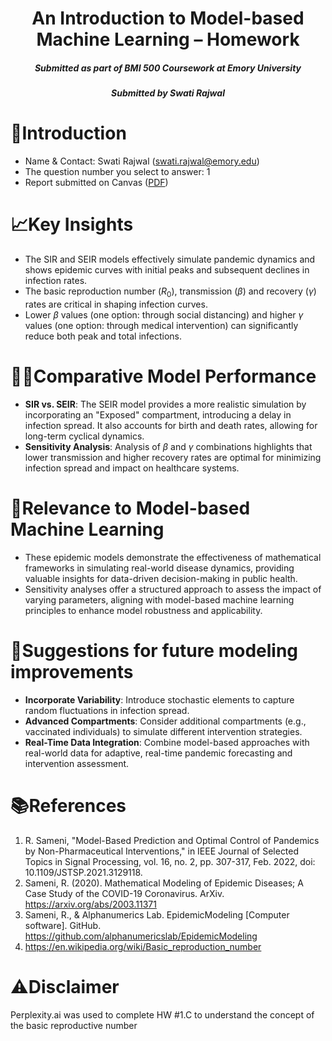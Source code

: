 <h1 align="center">An Introduction to Model-based Machine Learning – Homework</a></h1>
<h5 align="center">Submitted as part of BMI 500 Coursework at Emory University</h5>
<h5 align="center">Submitted by Swati Rajwal</h5>
<h5 align="center">

# 🎯Introduction
- Name & Contact: Swati Rajwal (swati.rajwal@emory.edu)
- The question number you select to answer: 1
- Report submitted on Canvas ([PDF](https://github.com/swati-rajwal/BMI500_week11/blob/main/Rajwal_BMI500_HW11.pdf))

# 📈Key Insights
- The SIR and SEIR models effectively simulate pandemic dynamics and shows epidemic curves with initial peaks and subsequent declines in infection rates.
- The basic reproduction number ($R_0$), transmission ($\beta$) and recovery ($\gamma$) rates are critical in shaping infection curves.
- Lower $\beta$ values (one option: through social distancing) and higher $\gamma$ values (one option: through medical intervention) can significantly reduce both peak and total infections.

# 👩‍💻Comparative Model Performance
- **SIR vs. SEIR**: The SEIR model provides a more realistic simulation by incorporating an "Exposed" compartment, introducing a delay in infection spread. It also accounts for birth and death rates, allowing for long-term cyclical dynamics.
- **Sensitivity Analysis**: Analysis of $\beta$ and $\gamma$ combinations highlights that lower transmission and higher recovery rates are optimal for minimizing infection spread and impact on healthcare systems.

# 📌Relevance to Model-based Machine Learning
- These epidemic models demonstrate the effectiveness of mathematical frameworks in simulating real-world disease dynamics, providing valuable insights for data-driven decision-making in public health.
- Sensitivity analyses offer a structured approach to assess the impact of varying parameters, aligning with model-based machine learning principles to enhance model robustness and applicability.

# 💭Suggestions for future modeling improvements
- **Incorporate Variability**: Introduce stochastic elements to capture random fluctuations in infection spread.
- **Advanced Compartments**: Consider additional compartments (e.g., vaccinated individuals) to simulate different intervention strategies.
- **Real-Time Data Integration**: Combine model-based approaches with real-world data for adaptive, real-time pandemic forecasting and intervention assessment.

# 📚References
1. R. Sameni, "Model-Based Prediction and Optimal Control of Pandemics by Non-Pharmaceutical Interventions," in IEEE Journal of Selected Topics in Signal Processing, vol. 16, no. 2, pp. 307-317, Feb. 2022, doi: 10.1109/JSTSP.2021.3129118.
2. Sameni, R. (2020). Mathematical Modeling of Epidemic Diseases; A Case Study of the COVID-19 Coronavirus. ArXiv. https://arxiv.org/abs/2003.11371
3. Sameni, R., & Alphanumerics Lab. EpidemicModeling [Computer software]. GitHub. https://github.com/alphanumericslab/EpidemicModeling
4. https://en.wikipedia.org/wiki/Basic_reproduction_number

# ⚠️Disclaimer
Perplexity.ai was used to complete HW #1.C to understand the concept of the basic reproductive number


